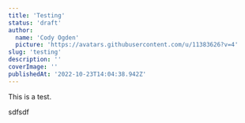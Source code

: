 ```yaml
---
title: 'Testing'
status: 'draft'
author:
  name: 'Cody Ogden'
  picture: 'https://avatars.githubusercontent.com/u/11383626?v=4'
slug: 'testing'
description: ''
coverImage: ''
publishedAt: '2022-10-23T14:04:38.942Z'
---
```


This is a test.

sdfsdf

